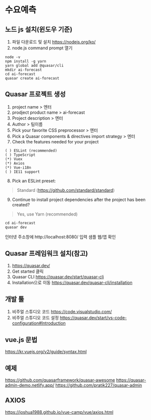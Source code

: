 # 수요예측
## 노드 js 설치(윈도우 기준)
1) 파일 다운로드 및 설치 https://nodejs.org/ko/
2) node.js command prompt 열기
```
node -v
npm install -g yarn 
yarn global add @quasar/cli
mkdir ai-forecast
cd ai-forecast
quasar create ai-forecast
``` 
## Quasar 프로젝트 생성
1) project name > 엔터
2) prodject product name > ai-forecast
3) Project description > 엔터
4) Author > 팀이름
5) Pick your favorite CSS preprocessor > 엔터
6) Pick a Quasar components & directives import strategy > 엔터
7) Check the features needed for your project
```
( ) ESLint (recommended)
( ) TypeScript
(*) Vuex
(*) Axios
(*) Vue-i18n
( ) IE11 support
```
8) Pick an ESLint preset:
> Standard (https://github.com/standard/standard)
9) Continue to install project dependencies after the project has been created?
> Yes, use Yarn (recommended)

```
cd ai-forecast
quasar dev
```

인터넷 주소창에 http://localhost:8080/ 입력
샘플 웹/앱 확인

## Quasar 프레임워크 설치(참고)
1) https://quasar.dev/
2) Get started 클릭
3) Quasar CLI https://quasar.dev/start/quasar-cli
4) Installation으로 이동 https://quasar.dev/quasar-cli/installation

## 개발 툴
1) 비주얼 스튜디오 코드 https://code.visualstudio.com/
2) 비주얼 스튜디오 코드 설정 https://quasar.dev/start/vs-code-configuration#Introduction

## vue.js 문법
https://kr.vuejs.org/v2/guide/syntax.html

## 예제 
https://github.com/quasarframework/quasar-awesome
https://quasar-admin-demo.netlify.app/
https://github.com/pratik227/quasar-admin

## AXIOS
https://joshua1988.github.io/vue-camp/vue/axios.html
